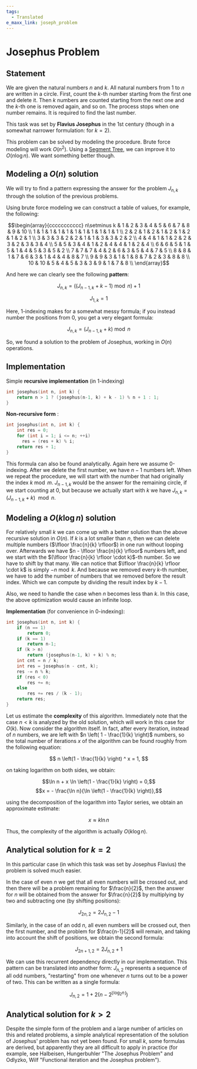 ```yaml
---
tags:
  - Translated
e_maxx_link: joseph_problem
---
```


# Josephus Problem

## Statement

We are given the natural numbers $n$ and $k$.
All natural numbers from $1$ to $n$ are written in a circle. 
First, count the $k$-th number starting from the first one and delete it.
Then $k$ numbers are counted starting from the next one and the $k$-th one is removed again, and so on.
The process stops when one number remains.
It is required to find the last number.

This task was set by **Flavius Josephus** in the 1st century (though in a somewhat narrower formulation: for $k = 2$).

This problem can be solved by modeling the procedure.
Brute force modeling will work $O(n^{2})$. Using a [Segment Tree](/data_structures/segment_tree.html), we can improve it to $O(n \log n)$.
We want something better though.

## Modeling a $O(n)$ solution

We will try to find a pattern expressing the answer for the problem $J_{n, k}$ through the solution of the previous problems.

Using brute force modeling we can construct a table of values, for example, the following:

$$\begin{array}{ccccccccccc}
n\setminus k & 1 & 2 & 3 & 4 & 5 & 6 & 7 & 8 & 9 & 10 \\
1 & 1 & 1 & 1 & 1 & 1 & 1 & 1 & 1 & 1 & 1 \\
2 & 2 & 1 & 2 & 1 & 2 & 1 & 2 & 1 & 2 & 1 \\
3 & 3 & 3 & 2 & 2 & 1 & 1 & 3 & 3 & 2 & 2 \\
4 & 4 & 1 & 1 & 2 & 2 & 3 & 2 & 3 & 3 & 4 \\
5 & 5 & 3 & 4 & 1 & 2 & 4 & 4 & 1 & 2 & 4 \\
6 & 6 & 5 & 1 & 5 & 1 & 4 & 5 & 3 & 5 & 2 \\
7 & 7 & 7 & 4 & 2 & 6 & 3 & 5 & 4 & 7 & 5 \\
8 & 8 & 1 & 7 & 6 & 3 & 1 & 4 & 4 & 8 & 7 \\
9 & 9 & 3 & 1 & 1 & 8 & 7 & 2 & 3 & 8 & 8 \\
10 & 10 & 5 & 4 & 5 & 3 & 3 & 9 & 1 & 7 & 8 \\
\end{array}$$

And here we can clearly see the following **pattern**:

$$J_{n,k} = \left( (J_{n-1,k} + k - 1) \bmod n \right) + 1$$

$$J_{1,k} = 1$$

Here, 1-indexing makes for a somewhat messy formula; if you instead number the positions from 0, you get a very elegant formula:

$$J_{n,k} = (J_{n-1,k} + k) \bmod n$$

So, we found a solution to the problem of Josephus, working in $O(n)$ operations.

## Implementation

Simple **recursive implementation** (in 1-indexing)

```{.cpp file=josephus_rec}
int josephus(int n, int k) {
    return n > 1 ? (josephus(n-1, k) + k - 1) % n + 1 : 1;
}
```

**Non-recursive form** :

```{.cpp file=josephus_iter}
int josephus(int n, int k) {
    int res = 0;
    for (int i = 1; i <= n; ++i)
  	  res = (res + k) % i;
    return res + 1;
}
```

This formula can also be found analytically.
Again here we assume 0-indexing.
After we delete the first number, we have $n-1$ numbers left.
When we repeat the procedure, we will start with the number that had originally the index $k \bmod m$.
$J_{n-1, k}$ would be the answer for the remaining circle, if we start counting at $0$, but because we actually start with $k$ we have $J_{n, k} = (J_{n-1,k} + k) \ \bmod n$.

## Modeling a $O(k \log n)$ solution

For relatively small $k$ we can come up with a better solution than the above recursive solution in $O(n)$.
If $k$ is a lot smaller than $n$, then we can delete multiple numbers ($\lfloor \frac{n}{k} \rfloor$) in one run without looping over.
Afterwards we have $n - \lfloor \frac{n}{k} \rfloor$ numbers left, and we start with the $(\lfloor \frac{n}{k} \rfloor \cdot k)$-th number.
So we have to shift by that many.
We can notice that $\lfloor \frac{n}{k} \rfloor \cdot k$ is simply $-n \bmod k$.
And because we removed every $k$-th number, we have to add the number of numbers that we removed before the result index.
Which we can compute by dividing the result index by $k - 1$.

Also, we need to handle the case when $n$ becomes less than $k$. In this case, the above optimization would cause an infinite loop.

**Implementation** (for convenience in 0-indexing):

```{.cpp file=josephus_fast0}
int josephus(int n, int k) {
    if (n == 1)
        return 0;
    if (k == 1)
        return n-1;
    if (k > n)
        return (josephus(n-1, k) + k) % n;
    int cnt = n / k;
    int res = josephus(n - cnt, k);
    res -= n % k;
    if (res < 0)
        res += n;
    else
        res += res / (k - 1);
    return res;
}
```

Let us estimate the **complexity** of this algorithm. Immediately note that the case $n < k$ is analyzed by the old solution, which will work in this case for $O(k)$. Now consider the algorithm itself. In fact, after every iteration, instead of $n$ numbers, we are left with $n \left( 1 - \frac{1}{k} \right)$ numbers, so the total number of iterations $x$ of the algorithm can be found roughly from the following equation:

$$ n \left(1 - \frac{1}{k} \right) ^ x = 1, $$

on taking logarithm on both sides, we obtain:

$$\ln n + x \ln \left(1 - \frac{1}{k} \right) = 0,$$ 
$$x = - \frac{\ln n}{\ln \left(1 - \frac{1}{k} \right)},$$

using the decomposition of the logarithm into Taylor series, we obtain an approximate estimate:

$$x \approx k \ln n$$

Thus, the complexity of the algorithm is actually $O (k \log n)$.

## Analytical solution for $k = 2$

In this particular case (in which this task was set by Josephus Flavius) the problem is solved much easier.

In the case of even $n$ we get that all even numbers will be crossed out, and then there will be a problem remaining for $\frac{n}{2}$, then the answer for $n$ will be obtained from the answer for $\frac{n}{2}$ by multiplying by two and subtracting one (by shifting positions):

$$ J_{2n, 2} = 2 J_{n, 2} - 1 $$

Similarly, in the case of an odd $n$, all even numbers will be crossed out, then the first number, and the problem for $\frac{n-1}{2}$ will remain, and taking into account the shift of positions, we obtain the second formula:

$$J_{2n+1,2} = 2 J_{n, 2} + 1 $$

We can use this recurrent dependency directly in our implementation. This pattern can be translated into another form: $J_{n, 2}$ represents a sequence of all odd numbers, "restarting" from one whenever $n$ turns out to be a power of two. This can be written as a single formula:

$$J_{n, 2} = 1 + 2 \left(n-2^{\lfloor \log_2 n \rfloor} \right)$$

## Analytical solution for $k > 2$

Despite the simple form of the problem and a large number of articles on this and related problems, a simple analytical representation of the solution of Josephus' problem has not yet been found. For small $k$, some formulas are derived, but apparently they are all difficult to apply in practice (for example, see Halbeisen, Hungerbuhler "The Josephus Problem" and Odlyzko, Wilf "Functional iteration and the Josephus problem").
